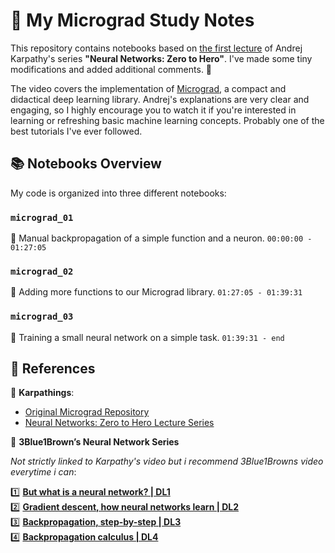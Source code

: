 # 📒 My Micrograd Study Notes

This repository contains notebooks based on [the first lecture](https://www.youtube.com/watch?v=VMj-3S1tku0&ab_channel=AndrejKarpathy) of Andrej Karpathy's series **"Neural Networks: Zero to Hero"**. I've made some tiny modifications and added additional comments. 📝

The video covers the implementation of [Micrograd](https://github.com/karpathy/micrograd), a compact and didactical deep learning library. Andrej's explanations are  very clear and engaging, so I highly encourage you to watch it if you're interested in learning or refreshing basic machine learning concepts. Probably one of the best tutorials I've ever followed.



## 📚 Notebooks Overview

My code is organized into three different notebooks:

### `micrograd_01`
🔹 Manual backpropagation of a simple function and a neuron.
    `00:00:00 - 01:27:05`

### `micrograd_02`
🔹 Adding more functions to our Micrograd library.
    `01:27:05 - 01:39:31`

### `micrograd_03`
🔹 Training a small neural network on a simple task.
    `01:39:31 - end`


## 🔗 References

📌 **Karpathings**:
- [Original Micrograd Repository](https://github.com/karpathy/micrograd)
- [Neural Networks: Zero to Hero Lecture Series](https://www.youtube.com/watch?v=VMj-3S1tku0)


📌 **3Blue1Brown’s Neural Network Series**

*Not strictly linked to Karpathy's video but i recommend 3Blue1Browns video everytime i can*:

1️⃣ **[But what is a neural network? | DL1](https://www.youtube.com/watch?v=aircAruvnKk&list=PLZHQObOWTQDNU6R1_67000Dx_ZCJB-3pi&ab_channel=3Blue1Brown)**  
2️⃣ **[Gradient descent, how neural networks learn | DL2](https://www.youtube.com/watch?v=IHZwWFHWa-w&list=PLZHQObOWTQDNU6R1_67000Dx_ZCJB-3pi&index=3&ab_channel=3Blue1Brown)**  
3️⃣ **[Backpropagation, step-by-step | DL3](https://www.youtube.com/watch?v=Ilg3gGewQ5U&list=PLZHQObOWTQDNU6R1_67000Dx_ZCJB-3pi&index=4&ab_channel=3Blue1Brown)**  
4️⃣ **[Backpropagation calculus | DL4](https://www.youtube.com/watch?v=tIeHLnjs5U8&list=PLZHQObOWTQDNU6R1_67000Dx_ZCJB-3pi&index=5&ab_channel=3Blue1Brown)**  

